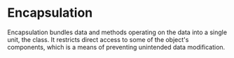 # Encapsulation
Encapsulation bundles data and methods operating on the data into a single unit, the class. It restricts direct access to some of the object's components, which is a means of preventing unintended data modification.